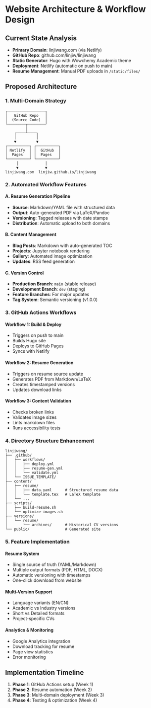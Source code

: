 # Website Architecture & Workflow Design

## Current State Analysis
- **Primary Domain**: linjiwang.com (via Netlify)
- **GitHub Repo**: github.com/linjiw/linjiwang
- **Static Generator**: Hugo with Wowchemy Academic theme
- **Deployment**: Netlify (automatic on push to main)
- **Resume Management**: Manual PDF uploads in `/static/files/`

## Proposed Architecture

### 1. Multi-Domain Strategy
```
┌─────────────────┐
│   GitHub Repo   │
│  (Source Code)  │
└────────┬────────┘
         │
    ┌────┴────┐
    │         │
    ▼         ▼
┌──────────┐ ┌──────────┐
│ Netlify  │ │  GitHub  │
│  Pages   │ │  Pages   │
└──────────┘ └──────────┘
     │            │
     ▼            ▼
linjiwang.com  linjiw.github.io/linjiwang
```

### 2. Automated Workflow Features

#### A. Resume Generation Pipeline
- **Source**: Markdown/YAML file with structured data
- **Output**: Auto-generated PDF via LaTeX/Pandoc
- **Versioning**: Tagged releases with date stamps
- **Distribution**: Automatic upload to both domains

#### B. Content Management
- **Blog Posts**: Markdown with auto-generated TOC
- **Projects**: Jupyter notebook rendering
- **Gallery**: Automated image optimization
- **Updates**: RSS feed generation

#### C. Version Control
- **Production Branch**: `main` (stable release)
- **Development Branch**: `dev` (staging)
- **Feature Branches**: For major updates
- **Tag System**: Semantic versioning (v1.0.0)

### 3. GitHub Actions Workflows

#### Workflow 1: Build & Deploy
- Triggers on push to main
- Builds Hugo site
- Deploys to GitHub Pages
- Syncs with Netlify

#### Workflow 2: Resume Generation
- Triggers on resume source update
- Generates PDF from Markdown/LaTeX
- Creates timestamped versions
- Updates download links

#### Workflow 3: Content Validation
- Checks broken links
- Validates image sizes
- Lints markdown files
- Runs accessibility tests

### 4. Directory Structure Enhancement
```
linjiwang/
├── .github/
│   ├── workflows/
│   │   ├── deploy.yml
│   │   ├── resume-gen.yml
│   │   └── validate.yml
│   └── ISSUE_TEMPLATE/
├── content/
│   ├── resume/
│   │   ├── data.yaml      # Structured resume data
│   │   └── template.tex   # LaTeX template
│   └── ...
├── scripts/
│   ├── build-resume.sh
│   └── optimize-images.sh
├── versions/
│   └── resume/
│       └── archives/      # Historical CV versions
└── public/                # Generated site
```

### 5. Feature Implementation

#### Resume System
- Single source of truth (YAML/Markdown)
- Multiple output formats (PDF, HTML, DOCX)
- Automatic versioning with timestamps
- One-click download from website

#### Multi-Version Support
- Language variants (EN/CN)
- Academic vs Industry versions
- Short vs Detailed formats
- Project-specific CVs

#### Analytics & Monitoring
- Google Analytics integration
- Download tracking for resume
- Page view statistics
- Error monitoring

## Implementation Timeline
1. **Phase 1**: GitHub Actions setup (Week 1)
2. **Phase 2**: Resume automation (Week 2)
3. **Phase 3**: Multi-domain deployment (Week 3)
4. **Phase 4**: Testing & optimization (Week 4)